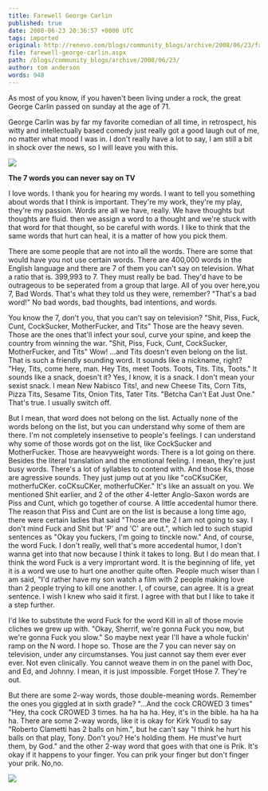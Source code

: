 ```yaml
---
title: Farewell George Carlin
published: true
date: 2008-06-23 20:36:57 +0000 UTC
tags: imported 
original: http://renevo.com/blogs/community_blogs/archive/2008/06/23/farewell-george-carlin.aspx
file: farewell-george-carlin.aspx
path: /blogs/community_blogs/archive/2008/06/23/
author: tom anderson
words: 948
---
```

As most of you know, if you haven't been living under a rock, the great George Carlin passed on sunday at the age of 71.

George Carlin was by far my favorite comedian of all time, in retrospect, his witty and intellectually based comedy just really got a good laugh out of me, no matter what mood I was in. I don't really have a lot to say, I am still a bit in shock over the news, so I will leave you with this.

![][1]

**The 7 words you can never say on TV**

I love words. I thank you for hearing my words. I want to tell you something about words that I think is important. They're my work, they're my play, they're my passion. Words are all we have, really. We have thoughts but thoughts are fluid. then we assign a word to a thought and we're stuck with that word for that thought, so be careful with words. I like to think that the same words that hurt can heal, it is a matter of how you pick them. 

There are some people that are not into all the words. There are some that would have you not use certain words. There are 400,000 words in the English language and there are 7 of them you can't say on television. What a ratio that is. 399,993 to 7. They must really be bad. They'd have to be outrageous to be seperated from a group that large. All of you over here,you 7, Bad Words. That's what they told us they were, remember? "That's a bad word!" No bad words, bad thoughts, bad intentions, and words. 

You know the 7, don't you, that you can't say on television? "Shit, Piss, Fuck, Cunt, CockSucker, MotherFucker, and Tits" Those are the heavy seven. Those are the ones that'll infect your soul, curve your spine, and keep the country from winning the war. "Shit, Piss, Fuck, Cunt, CockSucker, MotherFucker, and Tits" Wow! ...and Tits doesn't even belong on the list. That is such a friendly sounding word. It sounds like a nickname, right? "Hey, Tits, come here, man. Hey Tits, meet Toots. Toots, Tits. Tits, Toots." It sounds like a snack, doesn't it? Yes, I know, it is a snack. I don't mean your sexist snack. I mean New Nabisco Tits!, and new Cheese Tits, Corn Tits, Pizza Tits, Sesame Tits, Onion Tits, Tater Tits. "Betcha Can't Eat Just One." That's true. I usually switch off. 

But I mean, that word does not belong on the list. Actually none of the words belong on the list, but you can understand why some of them are there. I'm not completely insensetive to people's feelings. I can understand why some of those words got on the list, like CockSucker and MotherFucker. Those are heavyweight words. There is a lot going on there. Besides the literal translation and the emotional feeling. I mean, they're just busy words. There's a lot of syllables to contend with. And those Ks, those are agressive sounds. They just jump out at you like "coCKsuCKer, motherfuCKer. coCKsuCKer, motherfuCKer." It's like an assualt on you. We mentioned Shit earlier, and 2 of the other 4-letter Anglo-Saxon words are Piss and Cunt, which go together of course. A little accedental humor there. The reason that Piss and Cunt are on the list is because a long time ago, there were certain ladies that said "Those are the 2 I am not going to say. I don't mind Fuck and Shit but 'P' and 'C' are out.", which led to such stupid sentences as "Okay you fuckers, I'm going to tinckle now." And, of course, the word Fuck. I don't really, well that's more accedental humor, I don't wanna get into that now because I think it takes to long. But I do mean that. I think the word Fuck is a very imprortant word. It is the beginning of life, yet it is a word we use to hurt one another quite often. People much wiser than I am said, "I'd rather have my son watch a film with 2 people making love than 2 people trying to kill one another. I, of course, can agree. It is a great sentence. I wish I knew who said it first. I agree with that but I like to take it a step further. 

I'd like to substitute the word Fuck for the word Kill in all of those movie cliches we grew up with. "Okay, Sherrif, we're gonna Fuck you now, but we're gonna Fuck you slow." So maybe next year I'll have a whole fuckin' ramp on the N word. I hope so. Those are the 7 you can never say on television, under any circumstanses. You just cannot say them ever ever ever. Not even clinically. You cannot weave them in on the panel with Doc, and Ed, and Johnny. I mean, it is just impossible. Forget tHose 7. They're out. 

But there are some 2-way words, those double-meaning words. Remember the ones you giggled at in sixth grade? "...And the cock CROWED 3 times" "Hey, tha cock CROWED 3 times. ha ha ha ha. Hey, it's in the bible. ha ha ha ha. There are some 2-way words, like it is okay for Kirk Youdi to say "Roberto Clametti has 2 balls on him.", but he can't say "I think he hurt his balls on that play, Tony. Don't you? He's holding them. He must've hurt them, by God." and the other 2-way word that goes with that one is Prik. It's okay if it happens to your finger. You can prik your finger but don't finger your prik. No,no.

![][2]

[1]: http://www.georgecarlin.com/home/George_Carlin.jpg
[2]: http://renevo.com/aggbug.aspx?PostID=1961

